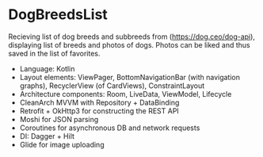 # DogBreedsList
Recieving list of dog breeds and subbreeds from (https://dog.ceo/dog-api), displaying list of breeds and photos of dogs. Photos can be liked and thus saved in the list of favorites.

* Language: Kotlin
* Layout elements: ViewPager, BottomNavigationBar (with navigation graphs), RecyclerView (of CardViews), ConstraintLayout
* Architecture components: Room, LiveData, ViewModel, Lifecycle
* CleanArch MVVM with Repository + DataBinding
* Retrofit + OkHttp3 for constructing the REST API
* Moshi for JSON parsing
* Coroutines for asynchronous DB and network requests
* DI: Dagger + Hilt
* Glide for image uploading
